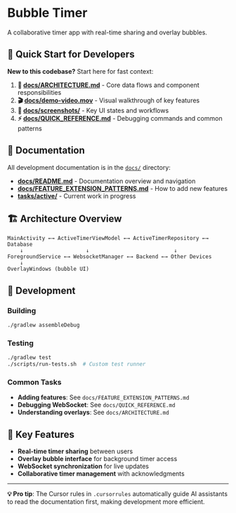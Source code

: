 # Bubble Timer

A collaborative timer app with real-time sharing and overlay bubbles.

## 🚀 Quick Start for Developers

**New to this codebase?** Start here for fast context:

1. **📖 [docs/ARCHITECTURE.md](docs/ARCHITECTURE.md)** - Core data flows and component responsibilities
2. **🎬 [docs/demo-video.mov](docs/demo-video.mov)** - Visual walkthrough of key features
3. **📸 [docs/screenshots/](docs/screenshots/)** - Key UI states and workflows
4. **⚡ [docs/QUICK_REFERENCE.md](docs/QUICK_REFERENCE.md)** - Debugging commands and common patterns

## 📁 Documentation

All development documentation is in the [`docs/`](docs/) directory:

- **[docs/README.md](docs/README.md)** - Documentation overview and navigation
- **[docs/FEATURE_EXTENSION_PATTERNS.md](docs/FEATURE_EXTENSION_PATTERNS.md)** - How to add new features
- **[tasks/active/](tasks/active/)** - Current work in progress

## 🏗 Architecture Overview

```
MainActivity ←→ ActiveTimerViewModel ←→ ActiveTimerRepository ←→ Database
    ↓                    ↓                           ↓
ForegroundService ←→ WebsocketManager ←→ Backend ←→ Other Devices
    ↓
OverlayWindows (bubble UI)
```

## 🔧 Development

### Building
```bash
./gradlew assembleDebug
```

### Testing
```bash
./gradlew test
./scripts/run-tests.sh  # Custom test runner
```

### Common Tasks
- **Adding features**: See `docs/FEATURE_EXTENSION_PATTERNS.md`
- **Debugging WebSocket**: See `docs/QUICK_REFERENCE.md`
- **Understanding overlays**: See `docs/ARCHITECTURE.md`

## 📱 Key Features

- **Real-time timer sharing** between users
- **Overlay bubble interface** for background timer access
- **WebSocket synchronization** for live updates
- **Collaborative timer management** with acknowledgments

---

**💡 Pro tip**: The Cursor rules in `.cursorrules` automatically guide AI assistants to read the documentation first, making development more efficient.
